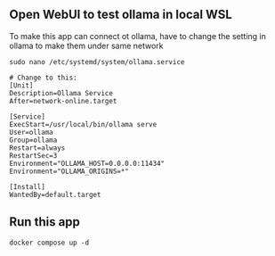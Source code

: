 ## Open WebUI to test ollama in local WSL
To make this app can connect ot ollama, have to change the setting in ollama to make them under same network
```
sudo nano /etc/systemd/system/ollama.service 

# Change to this:
[Unit]
Description=Ollama Service
After=network-online.target

[Service]
ExecStart=/usr/local/bin/ollama serve
User=ollama
Group=ollama
Restart=always
RestartSec=3
Environment="OLLAMA_HOST=0.0.0.0:11434"
Environment="OLLAMA_ORIGINS=*"

[Install]
WantedBy=default.target
```
## Run this app
```
docker compose up -d
```
